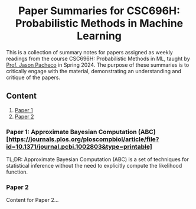 <h1 align="center">Paper Summaries for CSC696H: Probabilistic Methods in Machine Learning</h1>

This is a collection of summary notes for papers assigned as weekly readings from the course CSC696H: Probabilistic Methods in ML, taught by [Prof. Jason Pacheco](https://link-to-professor-website.com) in Spring 2024. The purpose of these summaries is to critically engage with the material, demonstrating an understanding and critique of the papers. 
## Content

1. [Paper 1](#paper-1)
2. [Paper 2](#paper-2)

### Paper 1: Approximate Bayesian Computation (ABC)[https://journals.plos.org/ploscompbiol/article/file?id=10.1371/journal.pcbi.1002803&type=printable]

TL;DR: Approximate Bayesian Computation (ABC) is a set of techniques for statistical inference without the need to explicitly compute the likelihood function.

### Paper 2
Content for Paper 2...




